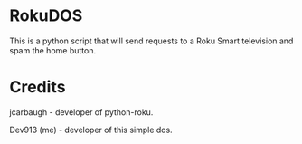# RokuDOS
This is a python script that will send requests to a Roku Smart television and spam the home button.

# Credits
jcarbaugh - developer of python-roku.

Dev913 (me) - developer of this simple dos.
